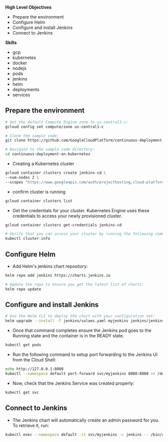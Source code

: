 


**High Level Objectives**
- Prepare the environment
- Configure Helm
- Configure and install Jenkins
- Connect to Jenkins


**Skills**
- gcp
- kubernetes
- docker
- nodejs
- pods
- jenkins
- helm
- deployments
- services


## Prepare the environment


```bash
# Set the default Compute Engine zone to us-central1-c:
gcloud config set compute/zone us-central1-c

# Clone the sample code:
git clone https://github.com/GoogleCloudPlatform/continuous-deployment-on-kubernetes.git

# Navigate to the sample code directory:
cd continuous-deployment-on-kubernetes
```


- Creating a Kubernetes cluster

```bash
gcloud container clusters create jenkins-cd \
--num-nodes 2 \
--scopes "https://www.googleapis.com/auth/projecthosting,cloud-platform"
```

- confirm cluster is running

```bash
gcloud container clusters list
```

- Get the credentials for your cluster. Kubernetes Engine uses these credentials to access your newly provisioned cluster.

```bash
gcloud container clusters get-credentials jenkins-cd

# Verify that you can access your cluster by running the following command:
kubectl cluster-info
```


## Configure Helm

- Add Helm's jenkins chart repository:

```bash
helm repo add jenkins https://charts.jenkins.io

# Update the repo to ensure you get the latest list of charts:
helm repo update
```

## Configure and install Jenkins

```bash
# Use the Helm CLI to deploy the chart with your configuration set:
helm upgrade --install -f jenkins/values.yaml myjenkins jenkins/jenkins
```

- Once that command completes ensure the Jenkins pod goes to the Running state and the container is in the READY state.

```bash
kubectl get pods
```

- Run the following command to setup port forwarding to the Jenkins UI from the Cloud Shell:

```bash
echo http://127.0.0.1:8080
kubectl --namespace default port-forward svc/myjenkins 8080:8080 >> /dev/null &
```

- Now, check that the Jenkins Service was created properly:

```bash
kubectl get svc
```

## Connect to Jenkins

- The Jenkins chart will automatically create an admin password for you. To retrieve it, run:

```bash
kubectl exec --namespace default -it svc/myjenkins -c jenkins -- /bin/cat /run/secrets/additional/chart-admin-password && echo
```